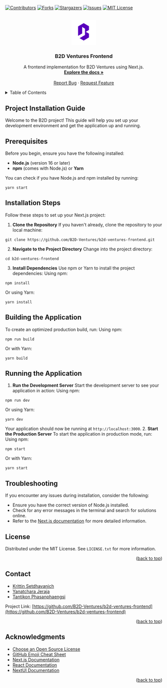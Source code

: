 <!-- Improved compatibility of back to top link -->
<a id="readme-top"></a>

<!-- PROJECT SHIELDS -->
[![Contributors][contributors-shield]][contributors-url]
[![Forks][forks-shield]][forks-url]
[![Stargazers][stars-shield]][stars-url]
[![Issues][issues-shield]][issues-url]
[![MIT License][license-shield]][license-url]

<!-- PROJECT LOGO -->
<br />
<div align="center">
    <a href="https://github.com/B2D-Ventures/b2d-ventures-docs/blob/main/assets/images/logo.png">
    <img src="https://raw.githubusercontent.com/B2D-Ventures/b2d-ventures-docs/main/assets/images/logo.png" alt="Logo" width="80" height="80">
  </a>
  <h3 align="center">B2D Ventures Frontend</h3>
  <p align="center">
    A frontend implementation for B2D Ventures using Next.js.
    <br />
    <a href="https://github.com/B2D-Ventures/b2d-ventures-frontend"><strong>Explore the docs »</strong></a>
    <br />
    <br />
    <a href="https://github.com/B2D-Ventures/b2d-ventures-frontend/issues/new?labels=bug&template=bug-report---.md">Report Bug</a>
    ·
    <a href="https://github.com/B2D-Ventures/b2d-ventures-frontend/issues/new?labels=enhancement&template=feature-request---.md">Request Feature</a>
  </p>
</div>

<!-- TABLE OF CONTENTS -->
<details>
  <summary>Table of Contents</summary>
  <ol>
    <li><a href="#project-installation-guide">Project Installation Guide</a></li>
    <li><a href="#prerequisites">Prerequisites</a></li>
    <li><a href="#installation-steps">Installation Steps</a></li>
    <li><a href="#additional-commands">Additional Commands</a></li>
    <li><a href="#troubleshooting">Troubleshooting</a></li>
    <li><a href="#license">License</a></li>
    <li><a href="#contact">Contact</a></li>
    <li><a href="#acknowledgments">Acknowledgments</a></li>
  </ol>
</details>

<!-- PROJECT INSTALLATION GUIDE -->
## Project Installation Guide

Welcome to the B2D project! This guide will help you set up your development environment and get the application up and running.

## Prerequisites

Before you begin, ensure you have the following installed:

- **Node.js** (version 16 or later)
- **npm** (comes with Node.js) or **Yarn**

You can check if you have Node.js and npm installed by running:

```
yarn start
```
## Installation Steps
Follow these steps to set up your Next.js project:
1. **Clone the Repository**
If you haven't already, clone the repository to your local machine:
```
git clone https://github.com/B2D-Ventures/b2d-ventures-frontend.git
```
2. **Navigate to the Project Directory**
Change into the project directory:
```
cd b2d-ventures-frontend
```
3. **Install Dependencies**
Use npm or Yarn to install the project dependencies:
Using npm:
```
npm install
```
Or using Yarn:
```
yarn install
```
## Building the Application
To create an optimized production build, run:
Using npm:
```
npm run build
```
Or with Yarn:
```
yarn build
```
## Running the Application
1. **Run the Development Server**
Start the development server to see your application in action:
Using npm:
```
npm run dev
```
Or using Yarn:
```
yarn dev
```
Your application should now be running at `http://localhost:3000`.
2. **Start the Production Server**
To start the application in production mode, run:
Using npm:
```
npm start
```
Or with Yarn:
```
yarn start
```

## Troubleshooting

If you encounter any issues during installation, consider the following:

- Ensure you have the correct version of Node.js installed.
- Check for any error messages in the terminal and search for solutions online.
- Refer to the [Next.js documentation](https://nextjs.org/docs) for more detailed information.

<!-- LICENSE -->
## License

Distributed under the MIT License. See `LICENSE.txt` for more information.

<p align="right">(<a href="#readme-top">back to top</a>)</p>

<!-- CONTACT -->
## Contact

 - [Krittin Setdhavanich](https://www.linkedin.com/in/jwizzed/)
 - [Yanatchara Jeraja](https://www.linkedin.com/in/yanatchara47/)
 - [Tantikon Phasanphaengsi](https://www.linkedin.com/in/tantikon-phasanphaengsi-b10ab825b/)

Project Link: [https://github.com/B2D-Ventures/b2d-ventures-frontend](https://github.com/B2D-Ventures/b2d-ventures-frontend)

<p align="right">(<a href="#readme-top">back to top</a>)</p>

<!-- ACKNOWLEDGMENTS -->
## Acknowledgments

- [Choose an Open Source License](https://choosealicense.com)
- [GitHub Emoji Cheat Sheet](https://www.webpagefx.com/tools/emoji-cheat-sheet)
- [Next.js Documentation](https://nextjs.org/docs)
- [React Documentation](https://reactjs.org/docs)
- [NextUI Documentation](https://nextui.org/docs)

<p align="right">(<a href="#readme-top">back to top</a>)</p>

<!-- MARKDOWN LINKS & IMAGES -->
[contributors-shield]: https://img.shields.io/github/contributors/B2D-Ventures/b2d-ventures-frontend.svg?style=for-the-badge
[contributors-url]: https://github.com/B2D-Ventures/b2d-ventures-frontend/graphs/contributors
[forks-shield]: https://img.shields.io/github/forks/B2D-Ventures/b2d-ventures-frontend.svg?style=for-the-badge
[forks-url]: https://github.com/B2D-Ventures/b2d-ventures-frontend/network/members
[stars-shield]: https://img.shields.io/github/stars/B2D-Ventures/b2d-ventures-frontend.svg?style=for-the-badge
[stars-url]: https://github.com/B2D-Ventures/b2d-ventures-frontend/stargazers
[issues-shield]: https://img.shields.io/github/issues/B2D-Ventures/b2d-ventures-frontend.svg?style=for-the-badge
[issues-url]: https://github.com/B2D-Ventures/b2d-ventures-frontend/issues
[license-shield]: https://img.shields.io/github/license/B2D-Ventures/b2d-ventures-frontend.svg?style=for-the-badge
[license-url]: https://github.com/B2D-Ventures/b2d-ventures-frontend/blob/master/LICENSE.txt